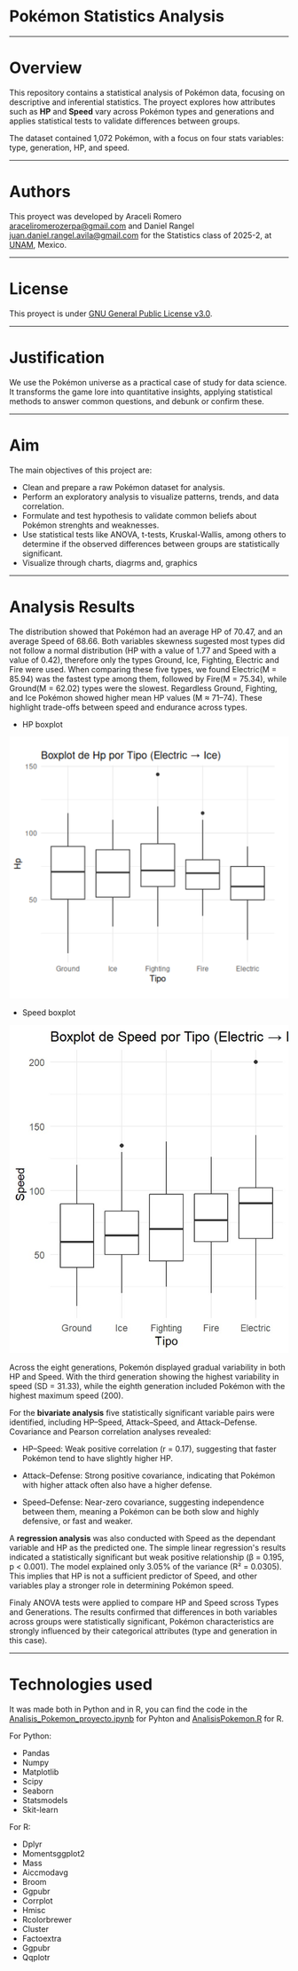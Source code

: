 # Pokémon Statistics Analysis

---

# Overview 

This repository contains a statistical analysis of Pokémon data, focusing on descriptive and inferential statistics. The proyect explores how attributes such as **HP** and **Speed** vary across Pokémon types and generations and applies statistical tests to validate differences between groups. 

The dataset contained 1,072 Pokémon, with a focus on four stats variables: type, generation, HP, and speed.  

---

# Authors 

This proyect was developed by Araceli Romero araceliromerozerpa@gmail.com and Daniel Rangel juan.daniel.rangel.avila@gmail.com for the Statistics class of 2025-2, at [UNAM](https://www.unam.mx/), Mexico. 

---

# License 

This proyect is under [GNU General Public License v3.0](https://www.gnu.org/licenses/gpl-3.0.html).

---

# Justification

We use the Pokémon universe as a practical case of study for data science. It transforms the game lore into quantitative insights, applying statistical methods to answer common questions, and debunk or confirm these. 

---

# Aim

The main objectives of this project are:
- Clean and prepare a raw Pokémon dataset for analysis.
- Perform an exploratory analysis to visualize patterns, trends, and data correlation.
- Formulate and test hypothesis to validate common beliefs about Pokémon strenghts and weaknesses. 
- Use statistical tests like ANOVA, t-tests, Kruskal-Wallis, among others to determine if the observed differences between groups are statistically significant. 
- Visualize through charts, diagrms and, graphics 

---

# Analysis Results 

The distribution showed that Pokémon had an average HP of 70.47, and an average Speed of 68.66. Both variables skewness sugested most types did not follow a normal distribution (HP with a value of 1.77 and Speed with a value of 0.42), therefore only the types Ground, Ice, Fighting, Electric and Fire were used. When comparing these five types, we found Electric(M = 85.94) was the fastest type among them, followed by Fire(M = 75.34), while Ground(M = 62.02) types were the slowest. Regardless Ground, Fighting, and Ice Pokémon showed higher mean HP values (M ≈ 71–74). These  highlight trade-offs between speed and endurance across types.

- HP boxplot 
<p align="center"> <img src="img/Boxplot_HP.png" alt="HP boxplot" width="600"/> </p>

- Speed boxplot 
<p align="center"> <img src="img/Boxplot_Speed.png" alt="Speed boxplot" width="600"/> </p>

Across the eight generations, Pokemón displayed gradual variability in both HP and Speed. With the third generation showing the highest variability in speed (SD = 31.33), while the eighth generation included Pokémon with the highest maximum speed (200).  

For the **bivariate analysis** five statistically significant variable pairs were identified, including HP–Speed, Attack–Speed, and Attack–Defense. Covariance and Pearson correlation analyses revealed:

- HP–Speed: Weak positive correlation (r = 0.17), suggesting that faster Pokémon tend to have slightly higher HP.

- Attack–Defense: Strong positive covariance, indicating that Pokémon with higher attack often also have a higher defense.

- Speed–Defense: Near-zero covariance, suggesting independence between them, meaning a Pokémon can be both slow and highly defensive, or fast and weaker.

A **regression analysis** was also conducted with Speed as the dependant variable and HP as the predicted one. The simple linear regression's results indicated a statistically significant but weak positive relationship (β = 0.195, p < 0.001). The model explained only 3.05% of the variance (R² = 0.0305). This implies that HP is not a sufficient predictor of Speed, and other variables play a stronger role in determining Pokémon speed.

Finaly ANOVA tests were applied to compare HP and Speed scross Types and Generations. The results confirmed that differences in both variables across groups were statistically significant, Pokémon characteristics are strongly influenced by their categorical attributes (type and generation in this case).

---

# Technologies used  

It was made both in Python and in R, you can find the code in the [Analisis_Pokemon_proyecto.ipynb](https://github.com/Marzerp/Pokemon_Statistics/blob/main/Analisis_Pokemon_proyecto.ipynb) for Pyhton and [AnalisisPokemon.R](https://github.com/Marzerp/Pokemon_Statistics/blob/main/AnalisisPokemon.R) for R. 

For Python:
- Pandas
- Numpy
- Matplotlib
- Scipy
- Seaborn
- Statsmodels
- Skit-learn

For R:
- Dplyr
- Momentsggplot2
- Mass
- Aiccmodavg
- Broom
- Ggpubr
- Corrplot
- Hmisc
- Rcolorbrewer
- Cluster
- Factoextra
- Ggpubr
- Qqplotr










